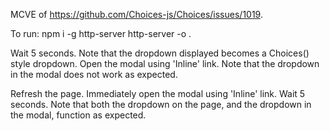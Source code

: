 MCVE of https://github.com/Choices-js/Choices/issues/1019.

To run:
npm i -g http-server
http-server -o .


Wait 5 seconds. Note that the dropdown displayed becomes a Choices() style dropdown.
Open the modal using 'Inline' link.
Note that the dropdown in the modal does not work as expected.

Refresh the page.
Immediately open the modal using 'Inline' link.
Wait 5 seconds.
Note that both the dropdown on the page, and the dropdown in the modal, function as expected.


